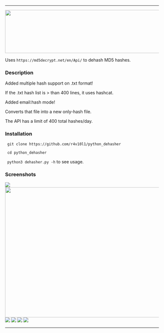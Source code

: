<hr>
<p align="center"><img src="https://i.imgur.com/9V0QK1W.png" width="733,5" height="141"/></p>

Uses ```https://md5decrypt.net/en/Api/``` to dehash MD5 hashes.

### Description
Added multiple hash support on .txt format!

If the .txt hash list is > than 400 lines, it uses hashcat.

Added email:hash mode!

Converts that file into a new only-hash file.

The API has a limit of 400 total hashes/day.

### Installation
``` git clone https://github.com/r4v10l1/python_dehasher``` 

``` cd python_dehasher``` 

``` python3 dehasher.py -h``` to see usage.

### Screenshots
<img src="https://i.imgur.com/glOKTHT.png"/>
<img src="https://i.imgur.com/fTOSQmX.png" width="754,6" height="426,3"/>
<img src="https://i.imgur.com/1aHrndo.png"/>
<img src="https://i.imgur.com/PlEjo60.png"/>
<img src="https://i.imgur.com/AJoXh5M.png"/>
<img src="https://i.imgur.com/HK0IlTB.png"/>

<hr>
